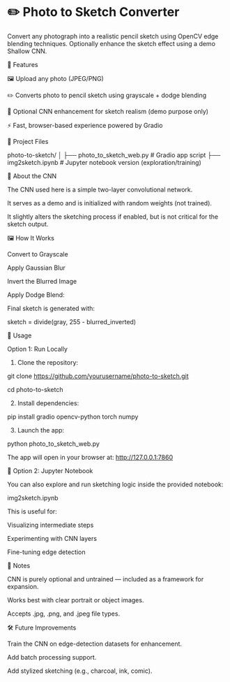 # ✏️ Photo to Sketch Converter
Convert any photograph into a realistic pencil sketch using OpenCV edge blending techniques. Optionally enhance the sketch effect using a demo Shallow CNN.

🌟 Features

🖼️ Upload any photo (JPEG/PNG)

✏️ Converts photo to pencil sketch using grayscale + dodge blending

🧠 Optional CNN enhancement for sketch realism (demo purpose only)

⚡ Fast, browser-based experience powered by Gradio

📁 Project Files

photo-to-sketch/
│
├── photo_to_sketch_web.py       # Gradio app script
├── img2sketch.ipynb             # Jupyter notebook version (exploration/training)

🧠 About the CNN

The CNN used here is a simple two-layer convolutional network.

It serves as a demo and is initialized with random weights (not trained).

It slightly alters the sketching process if enabled, but is not critical for the sketch output.

🖼️ How It Works

Convert to Grayscale

Apply Gaussian Blur

Invert the Blurred Image

Apply Dodge Blend:

Final sketch is generated with:

sketch = divide(gray, 255 - blurred_inverted)

🧪 Usage

Option 1: Run Locally

1. Clone the repository:

git clone https://github.com/yourusername/photo-to-sketch.git

cd photo-to-sketch

2. Install dependencies:

pip install gradio opencv-python torch numpy

3. Launch the app:

python photo_to_sketch_web.py

The app will open in your browser at:
http://127.0.0.1:7860

🧪 Option 2: Jupyter Notebook

You can also explore and run sketching logic inside the provided notebook:

img2sketch.ipynb

This is useful for:

Visualizing intermediate steps

Experimenting with CNN layers

Fine-tuning edge detection

🧾 Notes

CNN is purely optional and untrained — included as a framework for expansion.

Works best with clear portrait or object images.

Accepts .jpg, .png, and .jpeg file types.

🛠 Future Improvements

Train the CNN on edge-detection datasets for enhancement.

Add batch processing support.

Add stylized sketching (e.g., charcoal, ink, comic).
